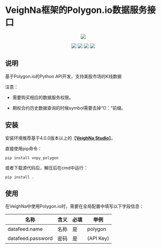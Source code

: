 # VeighNa框架的Polygon.io数据服务接口

<p align="center">
  <img src ="https://vnpy.oss-cn-shanghai.aliyuncs.com/vnpy-logo.png"/>
</p>

<p align="center">
    <img src ="https://img.shields.io/badge/version-0.1.0-blueviolet.svg"/>
    <img src ="https://img.shields.io/badge/platform-windows|linux|macos-yellow.svg"/>
    <img src ="https://img.shields.io/badge/python-3.10|3.11|3.12|3.13-blue.svg" />
    <img src ="https://img.shields.io/github/license/vnpy/vnpy.svg?color=orange"/>
</p>

## 说明

基于Polygon.io的Python API开发，支持美股市场的K线数据

注意：
 - 需要购买相应的数据服务权限。

 - 期权合约历史数据查询的时候symbol需要去掉“O：”前缀。


## 安装

安装环境推荐基于4.0.0版本以上的【[**VeighNa Studio**](https://www.vnpy.com)】。

直接使用pip命令：

```
pip install vnpy_polygon
```


或者下载源代码后，解压后在cmd中运行：

```
pip install .
```


## 使用

在VeighNa中使用Polygon.io时，需要在全局配置中填写以下字段信息：

|名称|含义|必填|举例|
|---------|----|---|---|
|datafeed.name|名称|是|polygon|
|datafeed.password|密码|是|(API Key)|
